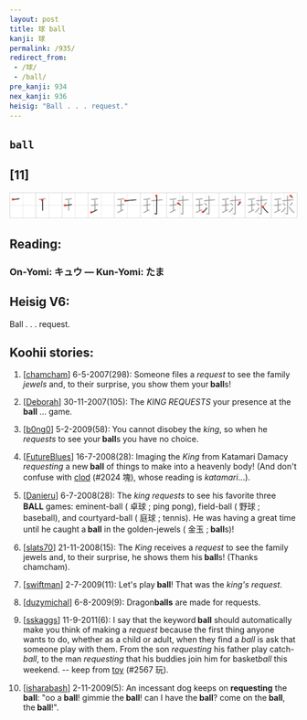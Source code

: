```yaml
---
layout: post
title: 球 ball
kanji: 球
permalink: /935/
redirect_from:
 - /球/
 - /ball/
pre_kanji: 934
nex_kanji: 936
heisig: "Ball . . . request."
---
```


## `ball`

## [11]

<div class="stroke"><img src="../images/E79083.png" /></div>

## Reading:

### On-Yomi: キュウ &mdash; Kun-Yomi: たま

## Heisig V6:

Ball . . . request.

## Koohii stories:

1) [<a href="http://kanji.koohii.com/profile/chamcham">chamcham</a>] 6-5-2007(298): Someone files a <em>request</em> to see the family <em>jewels</em> and, to their surprise, you show them your<strong> ball</strong>s!

2) [<a href="http://kanji.koohii.com/profile/Deborah">Deborah</a>] 30-11-2007(105): The <em>KING REQUESTS</em> your presence at the<strong> ball</strong> ... game.

3) [<a href="http://kanji.koohii.com/profile/b0ng0">b0ng0</a>] 5-2-2009(58): You cannot disobey the <em>king</em>, so when he <em>requests</em> to see your<strong> ball</strong>s you have no choice.

4) [<a href="http://kanji.koohii.com/profile/FutureBlues">FutureBlues</a>] 16-7-2008(28): Imaging the <em>King</em> from Katamari Damacy <em>requesting</em> a new<strong> ball</strong> of things to make into a heavenly body! (And don&#039;t confuse with <a href="../2024">clod</a> (#2024 塊), whose reading is <em>katamari</em>...).

5) [<a href="http://kanji.koohii.com/profile/Danieru">Danieru</a>] 6-7-2008(28): The <em>king requests</em> to see his favorite three<strong> BALL</strong> games: eminent-ball ( 卓球 ; ping pong), field-ball ( 野球 ; baseball), and courtyard-ball ( 庭球 ; tennis). He was having a great time until he caught a<strong> ball</strong> in the golden-jewels ( 金玉 ;<strong> ball</strong>s)!

6) [<a href="http://kanji.koohii.com/profile/slats70">slats70</a>] 21-11-2008(15): The <em>King</em> receives a <em>request</em> to see the family jewels and, to their surprise, he shows them his<strong> ball</strong>s! (Thanks chamcham).

7) [<a href="http://kanji.koohii.com/profile/swiftman">swiftman</a>] 2-7-2009(11): Let&#039;s play<strong> ball</strong>! That was the <em>king&#039;s request</em>.

8) [<a href="http://kanji.koohii.com/profile/duzymichal">duzymichal</a>] 6-8-2009(9): Dragon<strong>balls</strong> are made for requests.

9) [<a href="http://kanji.koohii.com/profile/sskaggs">sskaggs</a>] 11-9-2011(6): I say that the keyword<strong> ball</strong> should automatically make you think of making a <em>request</em> because the first thing anyone wants to do, whether as a child or adult, when they find a <em>ball</em> is ask that someone play with them. From the son <em>requesting</em> his father play catch-<em>ball</em>, to the man <em>requesting</em> that his buddies join him for basket<em>ball</em> this weekend. -- keep from <a href="../2567">toy</a> (#2567 玩).

10) [<a href="http://kanji.koohii.com/profile/isharabash">isharabash</a>] 2-11-2009(5): An incessant dog keeps on <strong>requesting</strong> the <strong>ball</strong>: &quot;oo a<strong> ball</strong>! gimmie the<strong> ball</strong>! can I have the<strong> ball</strong>? come on the<strong> ball</strong>, the<strong> ball</strong>!&quot;.
